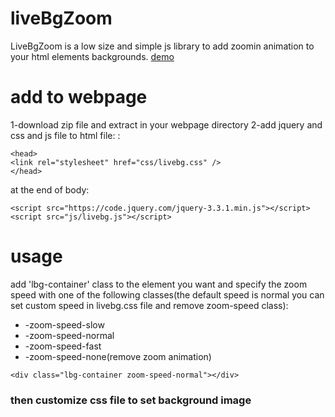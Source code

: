 # liveBgZoom
LiveBgZoom is a low size and simple js library to add zoomin animation to your html elements backgrounds.
[demo](https://livebgzoomdemo.netlify.com/)

# add to webpage

1-download zip file and extract in your webpage directory
2-add jquery and css and js file to html file:
:
  
```
<head>
<link rel="stylesheet" href="css/livebg.css" />
</head>
```
at the end of body:
  
```
<script src="https://code.jquery.com/jquery-3.3.1.min.js"></script>
<script src="js/livebg.js"></script>
```
# usage
add 'lbg-container' class to the element you want and specify the zoom speed with one of the following classes(the default speed is normal you can set custom speed in livebg.css file and remove zoom-speed class):
* -zoom-speed-slow
* -zoom-speed-normal
* -zoom-speed-fast
* -zoom-speed-none(remove zoom animation)
```
<div class="lbg-container zoom-speed-normal"></div>
```
### then customize css file to set background image




